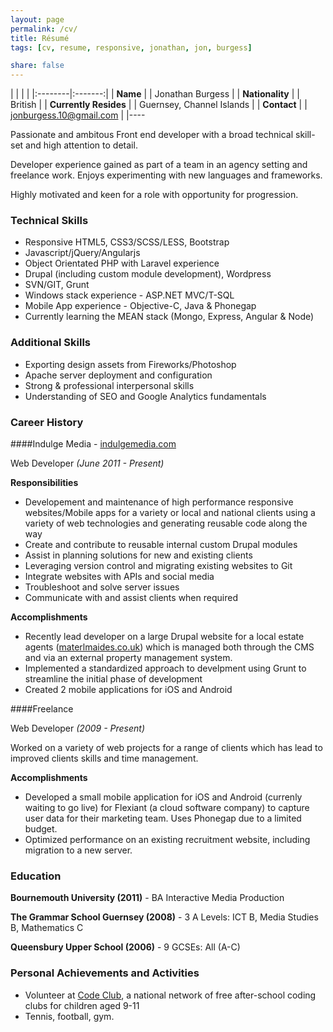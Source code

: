 ```yaml
---
layout: page
permalink: /cv/
title: Résumé
tags: [cv, resume, responsive, jonathan, jon, burgess]

share: false
---
```

| | | |
|:--------|:-------:|
| **Name**   | | Jonathan Burgess   |
| **Nationality**   | | British  |
| **Currently Resides** |  | Guernsey, Channel Islands  |
| **Contact** |  | [jonburgess.10@gmail.com](mailto:jonburgess.10@gmail.com)  |
|----


Passionate and ambitous Front end developer with a broad technical skill-set and high attention to detail.

Developer experience gained as part of a team in an agency setting and freelance work. Enjoys experimenting with new languages and frameworks.

Highly motivated and keen for a role with opportunity for progression. 


### Technical Skills

- Responsive HTML5, CSS3/SCSS/LESS, Bootstrap
- Javascript/jQuery/Angularjs
- Object Orientated PHP with Laravel experience
- Drupal (including custom module development), Wordpress
- SVN/GIT, Grunt
- Windows stack experience - ASP.NET MVC/T-SQL
- Mobile App experience - Objective-C, Java & Phonegap
- Currently learning the MEAN stack (Mongo, Express, Angular & Node)

### Additional Skills

- Exporting design assets from Fireworks/Photoshop
- Apache server deployment and configuration
- Strong & professional interpersonal skills
- Understanding of SEO and Google Analytics fundamentals


### Career History

####Indulge Media - [indulgemedia.com](http://www.indulgemedia.com)

Web Developer *(June 2011 - Present)*

**Responsibilities**

- Developement and maintenance of high performance responsive websites/Mobile apps for a variety or local and national clients using a variety of web technologies and generating reusable code along the way
- Create and contribute to reusable internal custom Drupal modules
- Assist in planning solutions for new and existing clients
- Leveraging version control and migrating existing websites to Git
- Integrate websites with APIs and social media
- Troubleshoot and solve server issues
- Communicate with and assist clients when required

**Accomplishments**

- Recently lead developer on a large Drupal website for a local estate agents ([materlmaides.co.uk](http://www.martelmaides.co.uk)) which is managed both through the CMS and via an external property management system.
- Implemented a standardized approach to develpment using Grunt to streamline the initial phase of development
- Created 2 mobile applications for iOS and Android

####Freelance 

Web Developer *(2009 - Present)*

Worked on a variety of web projects for a range of clients which has lead to improved clients skills and time management.

**Accomplishments**

- Developed a small mobile application for iOS and Android (currenly waiting to go live) for Flexiant (a cloud software company) to capture user data for their marketing team. Uses Phonegap due to a limited budget.
- Optimized performance on an existing recruitment website, including migration to a new server.

### Education

**Bournemouth University (2011)** - BA Interactive Media Production

**The Grammar School Guernsey (2008)** - 3 A Levels: ICT B, Media Studies B, Mathematics C

**Queensbury Upper School (2006)** - 9 GCSEs: All (A-C)


### Personal Achievements and Activities

- Volunteer at [Code Club](https://www.codeclub.org.uk/), a national network of free after-school coding clubs for children aged 9-11
- Tennis, football, gym.


